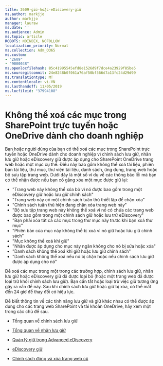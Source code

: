 ```yaml
---
title: 2609-giữ-hoặc-eDiscovery-giữ
ms.author: markjjo
author: markjjo
manager: lauraw
ms.date: ''
ms.audience: Admin
ms.topic: article
ROBOTS: NOINDEX, NOFOLLOW
localization_priority: Normal
ms.collection: Adm_O365
ms.custom:
- "2609"
- "9000048"
ms.openlocfilehash: 85c41995545efd8e1526d9f7dce4a23929f85be5
ms.sourcegitcommit: 24e8248b0f061a76af50bf566d7a13fc24d29d99
ms.translationtype: MT
ms.contentlocale: vi-VN
ms.lasthandoff: 11/05/2019
ms.locfileid: "37994108"
---
```

# <a name="unable-to-delete-items-in-sharepoint-online-or-onedrive-for-business"></a>Không thể xoá các mục trong SharePoint trực tuyến hoặc OneDrive dành cho doanh nghiệp

Bạn hoặc người dùng của bạn có thể xoá các mục trong SharePoint trực tuyến hoặc OneDrive dành cho doanh nghiệp vì chính sách lưu giữ, nhãn lưu giữ hoặc eDiscovery giữ được áp dụng cho SharePoint OneDrive trang web hoặc một mục cụ thể. Điều này bao gồm không thể xoá tài liệu, phiên bản tài liệu, thư mục, thư viện tài liệu, danh sách, ứng dụng, trang web hoặc bộ sưu tập trang web. Dưới đây là một số ví dụ về các thông báo lỗi mà bạn có thể nhận được nếu bạn cố gắng xóa một mục được giữ lại:

- "Trang web này không thể xóa bỏ vì nó được bao gồm trong một eDiscovery giữ hoặc lưu giữ chính sách"
- "Trang web này có một chính sách tuân thủ thiết lập để chặn xóa"
- "Chính sách tuân thủ hiện đang chặn xóa trang web này"
- "Bộ sưu tập trang web này không thể xoá vì nó có chứa các trang web được bao gồm trong một chính sách giữ hoặc lưu trữ eDiscovery"
- "Bạn phải xóa tất cả các mục trong thư mục này trước khi bạn xoá thư mục"
- "Phiên bản của mục này không thể bị xoá vì nó giữ hoặc lưu giữ chính sách"
- "Mục không thể xoá khi giữ"
- "Nhãn được áp dụng cho mục này ngăn không cho nó bị sửa hoặc xóa"
- "Danh sách không thể xoá khi giữ hoặc lưu giữ chính sách"
- "Danh sách không thể xoá nếu nó bị chặn hoặc nếu chính sách lưu giữ được áp dụng cho nó"

Để xoá các mục trong một trong các trường hợp, chính sách lưu giữ, nhãn lưu giữ hoặc eDiscovery giữ đã được loại bỏ (hoặc một trang web đã được loại trừ khỏi chính sách lưu giữ). Bạn cần tắt hoặc loại trừ việc giữ tương ứng gây ra vấn đề này. Sau khi chính sách lưu giữ hoặc giữ bị xóa, có thể mất đến 24 giờ để thay đổi có hiệu lực. 

Để biết thông tin về các tính năng lưu giữ và giữ khác nhau có thể được áp dụng cho các trang web SharePoint và tài khoản OneDrive, hãy xem một trong các chủ đề sau.

- [Tổng quan về chính sách lưu giữ](https://docs.microsoft.com/microsoft-365/compliance/retention-policies)

- [Tổng quan về nhãn lưu giữ](https://docs.microsoft.com/microsoft-365/compliance/labels)

- [Quản lý giữ trong Advanced eDiscovery](https://docs.microsoft.com/microsoft-365/compliance/managing-holds)

- [eDiscovery giữ](https://docs.microsoft.com/microsoft-365/compliance/ediscovery-cases#step-4-place-content-locations-on-hold)

- [Chính sách đóng và xóa trang web cũ](https://support.office.com/article/Use-policies-for-site-closure-and-deletion-A8280D82-27FD-48C5-9ADF-8A5431208BA5)
